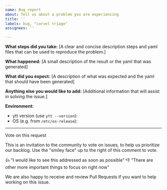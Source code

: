 ```yaml
---
name: Bug report
about: Tell us about a problem you are experiencing
title: ''
labels: bug, "carvel triage"
assignees: ''

---
```


**What steps did you take:**
[A clear and concise description steps and yaml files that can be used to reproduce the problem.]

**What happened:**
[A small description of the result or the yaml that was generated]

**What did you expect:**
[A description of what was expected and the yaml that should have been generated]


**Anything else you would like to add:**
[Additional information that will assist in solving the issue.]


**Environment:**

- ytt version (use `ytt --version`):
- OS (e.g. from `/etc/os-release`):

---
Vote on this request

This is an invitation to the community to vote on issues, to help us prioritize our backlog. Use the "smiley face" up to the right of this comment to vote.

👍 "I would like to see this addressed as soon as possible"
👎 "There are other more important things to focus on right now"

We are also happy to receive and review Pull Requests if you want to help working on this issue.
